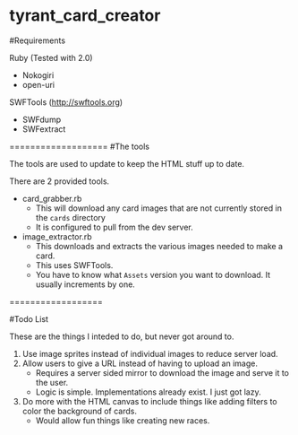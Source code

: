 tyrant_card_creator
===================

#Requirements

Ruby (Tested with 2.0)
* Nokogiri
* open-uri

SWFTools (http://swftools.org)
* SWFdump
* SWFextract

===================
#The tools

The tools are used to update to keep the HTML stuff up to date.

There are 2 provided tools.
* card_grabber.rb
    * This will download any card images that are not currently stored in the ````cards```` directory
    * It is configured to pull from the dev server.
* image_extractor.rb
    * This downloads and extracts the various images needed to make a card.
    * This uses SWFTools.
    * You have to know what ````Assets```` version you want to download.  It usually increments by one.

==================

#Todo List

These are the things I inteded to do, but never got around to.

1. Use image sprites instead of individual images to reduce server load.
2. Allow users to give a URL instead of having to upload an image.
    * Requires a server sided mirror to download the image and serve it to the user.
    * Logic is simple.  Implementations already exist. I just got lazy.
3. Do more with the HTML canvas to include things like adding filters to color the background of cards.
    * Would allow fun things like creating new races.
